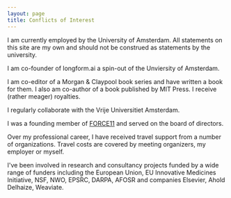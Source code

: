 ```yaml
---
layout: page
title: Conflicts of Interest
---
```


I am currently employed by the University of Amsterdam. All statements on this site are my own and should not be construed as statements by the university.

I am co-founder of longform.ai a spin-out of the Unviersity of Amsterdam. 

I am co-editor of a Morgan & Claypool book series and have written a book for them. I also am co-author of a book published by MIT Press. I receive (rather meager) royalties.

I regularly collaborate with the Vrije Universitiet Amsterdam.

I was a founding member of [FORCE11](http://force11.org) and served on the board of directors.

Over my professional career, I have received travel support from a number of organizations. Travel costs are covered by meeting organizers, my employer or myself.

I've been involved in research and consultancy projects funded by a wide range of funders including the European Union, EU Innovative Medicines Initiative, NSF, NWO, EPSRC, DARPA, AFOSR and companies Elsevier, Ahold Delhaize, Weaviate.
